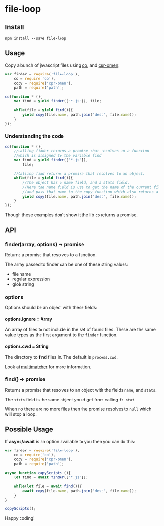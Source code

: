 file-loop
=========

Install
-------

`npm install --save file-loop`

Usage
-----

Copy a bunch of javascript files using [co](https://www.npmjs.com/package/co), and [cpr-omen](https://www.npmjs.com/package/cpr-omen):

```javascript
var finder = require('file-loop'),
    co = require('co'),
    copy = require('cpr-omen'),
    path = require('path');

co(function * (){
    var find = yield finder(['*.js']), file;

    while(file = yield find()){
        yield copy(file.name, path.join('dest', file.name));
    }
});
```

### Understanding the code

```javascript
co(function * (){
    //Calling finder returns a promise that resolves to a function
    //which is assigned to the variable find.
    var find = yield finder(['*.js']),
        file;

    //Calling find returns a promise that resolves to an object.
    while(file = yield find()){
        //The object has a name field, and a stats field.
        //Here the name field is use to get the name of the current file,
        //and pass that name to the copy function which also returns a promise..
        yield copy(file.name, path.join('dest', file.name));
    }
});
```

Though these examples don't show it the lib `co` returns a promise.

API
---

### finder(array, options) -> promise

Returns a promise that resolves to a function.

The array passed to finder can be one of these string values:

-	file name
-	regular expression
-	glob string

### options

Options should be an object with these fields:

#### options.ignore = Array

An array of files to not include in the set of found files. These are the same value types as the first argument to the `finder` function.

#### options.cwd = String

The directory to **find** files in. The default is `process.cwd`.

Look at [multimatcher](https://www.npmjs.com/package/multimatcher) for more information.

### find() -> promise

Returns a promise that resolves to an object with the fields `name`, and `stats`.

The `stats` field is the same object you'd get from calling `fs.stat`.

When no there are no more files then the promise resolves to `null` which will stop a loop.

Possible Usage
--------------

If **async/await** is an option available to you then you can do this:

```javascript
var finder = require('file-loop'),
    co = require('co'),
    copy = require('cpr-omen'),
    path = require('path');

async function copyScripts (){
    let find = await finder(['*.js']);

    while(let file = await find()){
        await copy(file.name, path.join('dest', file.name));
    }
}

copyScripts();
```

Happy coding!
